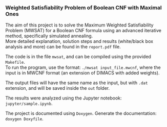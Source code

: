 ### Weighted Satisfiability Problem of Boolean CNF with Maximal Ones

The aim of this project is to solve the Maximum Weighted Satisfiability Problem (MWSAT)
for a Boolean CNF formula using an advanced iterative method, specifically simulated annealing.  
More detailed explanation, solution steps and results (white/black box analysis and more)
can be found in the `report.pdf` file.

The code is in the file `mwsat`, and can be compiled using the provided `Makefile`.  
To run the program, use the format: `./mwsat input_file.mwcnf`, where the input is in MWCNF format (an extension of DIMACS with added weights).

The output files will have the same name as the input, but with `.dat` extension, and will be saved inside the `out` folder.

The results were analyzed using the Jupyter notebook: `jupyter/sample.ipynb`.

The project is documented using `Doxygen`. Generate the documentation: `doxygen Doxyfile`.
